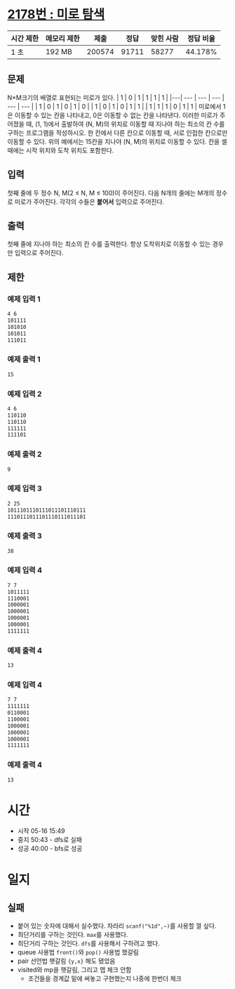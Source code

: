 [2178번 : 미로 탐색](https://www.acmicpc.net/problem/2178)
=====================================================

| 시간 제한 | 메모리 제한 | 제출 | 정답 | 맞힌 사람 | 정답 비율 |
| --- | --- | --- | --- | --- | --- |
| 1 초 | 192 MB | 200574 | 91711 | 58277 | 44.178% |


문제
---
N×M크기의 배열로 표현되는 미로가 있다.
| 1 | 0 | 1 | 1 | 1 | 1 |
|---| --- | --- | --- | --- | --- |
| 1 | 0 | 1 | 0 | 1 | 0 |
| 1 | 0 | 1 | 0 | 1 | 1 |
| 1 | 1 | 1 | 0 | 1 | 1 |
미로에서 1은 이동할 수 있는 칸을 나타내고, 0은 이동할 수 없는 칸을 나타낸다. 이러한 미로가 주어졌을 때, (1, 1)에서 출발하여 (N, M)의 위치로 이동할 때 지나야 하는 최소의 칸 수를 구하는 프로그램을 작성하시오. 한 칸에서 다른 칸으로 이동할 때, 서로 인접한 칸으로만 이동할 수 있다.
위의 예에서는 15칸을 지나야 (N, M)의 위치로 이동할 수 있다. 칸을 셀 때에는 시작 위치와 도착 위치도 포함한다.


입력
--
첫째 줄에 두 정수 N, M(2 ≤ N, M ≤ 100)이 주어진다. 다음 N개의 줄에는 M개의 정수로 미로가 주어진다. 각각의 수들은 **붙어서** 입력으로 주어진다.


출력
--
첫째 줄에 지나야 하는 최소의 칸 수를 출력한다. 항상 도착위치로 이동할 수 있는 경우만 입력으로 주어진다.


제한
--


### 예제 입력 1
```css
4 6
101111
101010
101011
111011
```


### 예제 출력 1
```css
15
```


### 예제 입력 2
```css
4 6
110110
110110
111111
111101
```


### 예제 출력 2
```css
9
```


### 예제 입력 3
```css
2 25
1011101110111011101110111
1110111011101110111011101
```


### 예제 출력 3
```css
38
```


### 예제 입력 4
```css
7 7
1011111
1110001
1000001
1000001
1000001
1000001
1111111
```


### 예제 출력 4
```css
13
```

### 예제 입력 4
```css
7 7
1111111
0110001
1100001
1000001
1000001
1000001
1111111
```


### 예제 출력 4
```css
13
```

# 시간
- 시작 05-16 15:49
- 중지 50:43 - dfs로 실패
- 성공 40:00 - bfs로 성공

# 일지
## 실패
- 붙어 있는 숫자에 대해서 실수했다. 차라리 `scanf("%1d",~)`를 사용할 껄 싶다.
- 최단거리를 구하는 것인다. `max`를 사용했다.
- 최단거리 구하는 것인다. `dfs`를 사용해서 구하려고 했다.
- queue 사용법 `front()`와 `pop()` 사용법 했갈림
- pair 선언법 햇갈림 `{y,x}` 해도 됐었음
- visited와 mp을 햇갈림, 그리고 맵 체크 안함
  - 조건들을 경계값 밑에 써놓고 구현했는지 나중에 한번더 체크

